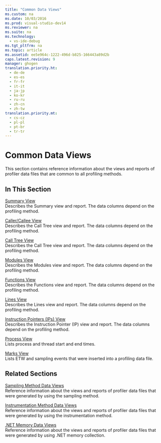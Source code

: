 ```yaml
---
title: "Common Data Views"
ms.custom: na
ms.date: 10/03/2016
ms.prod: visual-studio-dev14
ms.reviewer: na
ms.suite: na
ms.technology: 
  - vs-ide-debug
ms.tgt_pltfrm: na
ms.topic: article
ms.assetid: ee5e964c-1222-496d-b825-166443a89d2b
caps.latest.revision: 9
manager: ghogen
translation.priority.ht: 
  - de-de
  - es-es
  - fr-fr
  - it-it
  - ja-jp
  - ko-kr
  - ru-ru
  - zh-cn
  - zh-tw
translation.priority.mt: 
  - cs-cz
  - pl-pl
  - pt-br
  - tr-tr
---
```

# Common Data Views
This section contains reference information about the views and reports of profiler data files that are common to all profiling methods.  
  
## In This Section  
 [Summary View](../VS_IDE/Summary-View.md)  
 Describes the Summary view and report. The data columns depend on the profiling method.  
  
 [Caller/Callee View](../VS_IDE/Caller-Callee-View.md)  
 Describes the Call Tree view and report. The data columns depend on the profiling method.  
  
 [Call Tree View](../VS_IDE/Call-Tree-View.md)  
 Describes the Call Tree view and report. The data columns depend on the profiling method.  
  
 [Modules View](../VS_IDE/Modules-View.md)  
 Describes the Modules view and report. The data columns depend on the profiling method.  
  
 [Functions View](../VS_IDE/Functions-View.md)  
 Describes the Functions view and report. The data columns depend on the profiling method.  
  
 [Lines View](../VS_IDE/Lines-View.md)  
 Describes the Lines view and report. The data columns depend on the profiling method.  
  
 [Instruction Pointers (IPs) View](../VS_IDE/Instruction-Pointers--IPs--View.md)  
 Describes the Instruction Pointer (IP) view and report. The data columns depend on the profiling method.  
  
 [Process View](../VS_IDE/Process-View.md)  
 Lists process and thread start and end times.  
  
 [Marks View](../VS_IDE/Marks-View.md)  
 Lists ETW and sampling events that were inserted into a profiling data file.  
  
## Related Sections  
 [Sampling Method Data Views](../VS_IDE/Profiler-Sampling-Method-Data-Views.md)  
 Reference information about the views and reports of profiler data files that were generated by using the sampling method.  
  
 [Instrumentation Method Data Views](../VS_IDE/Instrumentation-Method-Data-Views.md)  
 Reference information about the views and reports of profiler data files that were generated by using the instrumentation method.  
  
 [.NET Memory Data Views](../VS_IDE/.NET-Memory-Data-Views.md)  
 Reference information about the views and reports of profiler data files that were generated by using .NET memory collection.
